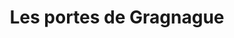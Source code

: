 ---
title: "Les portes de Gragnague"
url: /gragnague/les-portes-de-gragnague/
shop: Einkaufszentrum
---